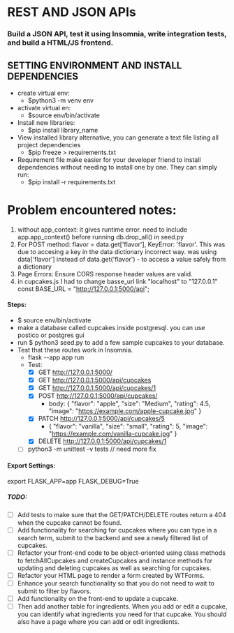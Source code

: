 # REST AND JSON APIs

### Build a JSON API, test it using Insomnia, write integration tests, and build a HTML/JS frontend.

## SETTING ENVIRONMENT AND INSTALL DEPENDENCIES 
- create virtual env:
  -  $python3 -m venv env
- activate virtual en:  
  - $source env/bin/activate
- Install new libraries:
  - $pip install library_name
- View installed library alternative, you can generate a text file listing all project dependencies 
  - $pip freeze > requirements.txt
- Requirement file make easier for your developer friend to install dependencies without needing to install one by one. They can simply run: 
  - $pip install -r requirements.txt

# Problem encountered notes:
1. without app_context: it gives runtime error. need to include app.app_context() before running db.drop_all() in seed.py
2.  For POST method: flavor = data.get['flavor'], KeyError: 'flavor'. This was due to accesing a key in the data dictionary incorrect way. was using data['flavor'] instead of data.get('flavor') - to access a value safely from a dictionary
3.  Page Errors: Ensure CORS response header values are valid. 
4.  in cupcakes.js I had to change basse_url link "localhost" to "127.0.0.1" const BASE_URL = "http://127.0.0.1:5000/api";


#### Steps:
- $ source env/bin/activate
- make a database called cupcakes inside postgresql. you can use postico or postgres gui 
- run $ python3 seed.py to add a few sample cupcakes to your database.
- Test that these routes work in Insomnia.
  - flask --app app run
  - Test: 
    - [x] GET http://127.0.0.1:5000/
    - [x] GET http://127.0.0.1:5000/api/cupcakes
    - [x] GET http://127.0.0.1:5000/api/cupcakes/1
    - [x] POST http://127.0.0.1:5000/api/cupcakes/
      - body: {
          "flavor": "apple",
          "size": "Medium",
          "rating": 4.5,
          "image": "https://example.com/apple-cupcake.jpg"
        }
    - [x] PATCH http://127.0.0.1:5000/api/cupcakes/5
        - {
            "flavor": "vanilla",
            "size": "small",
            "rating": 5,
            "image": "https://example.com/vanilla-cupcake.jpg"
          }
    - [x] DELETE http://127.0.0.1:5000/api/cupcakes/1
  - [ ] python3 -m unittest -v tests // need more fix

#### Export Settings:
export FLASK_APP=app
FLASK_DEBUG=True


##### TODO:
- [ ] Add tests to make sure that the GET/PATCH/DELETE routes return a 404 when the cupcake cannot be found.
- [ ] Add functionality for searching for cupcakes where you can type in a search term, submit to the backend and see a newly filtered list of cupcakes.
- [ ] Refactor your front-end code to be object-oriented using class methods to fetchAllCupcakes and createCupcakes and instance methods for updating and deleting cupcakes as well as searching for cupcakes.
- [ ] Refactor your HTML page to render a form created by WTForms.
- [ ] Enhance your search functionality so that you do not need to wait to submit to filter by flavors.
- [ ] Add functionality on the front-end to update a cupcake.
- [ ] Then add another table for ingredients. When you add or edit a cupcake, you can identify what ingredients you need for that cupcake. You should also have a page where you can add or edit ingredients.